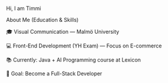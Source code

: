 ###

Hi, I am Timmi 

About Me (Education & Skills)

🎓 Visual Communication — Malmö University

💻 Front-End Development (YH Exam) — Focus on E-commerce

📚 Currently: Java + AI Programming course at Lexicon

🔧 Goal: Become a Full-Stack Developer

